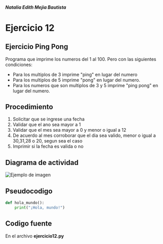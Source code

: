 ##### Natalia Edith Mejia Bautista 
# Ejercicio 12

## Ejercicio Ping Pong
Programa que imprime los numeros del 1 al 100. Pero con las siguientes condiciones:
- Para los multiplos de 3 imprime "ping" en lugar del numero 
- Para los multiplos de 5 imprime "pong" en lugar del numero. 
- Para los numeros que son multiplos de 3 y 5 imprime "ping pong" en lugar del numero.


## Procedimiento 
1. Solicitar que se ingrese una fecha
2. Validar que el ano sea mayor a 1
3. Validar que el mes sea mayor a 0 y menor o igual a 12
4. De acuerdo al mes corroborar que el dia sea valido, menor o igual a 30,31,28 o 20, segun sea el caso
5. Imprimir si la fecha es valida o no

## Diagrama de actividad
![Ejemplo de imagen](https://ejemplo.com/imagen.png)


## Pseudocodigo
```python
def hola_mundo():
    print("¡Hola, mundo!")
```

## Codigo fuente
En el archivo **ejercicio12.py**